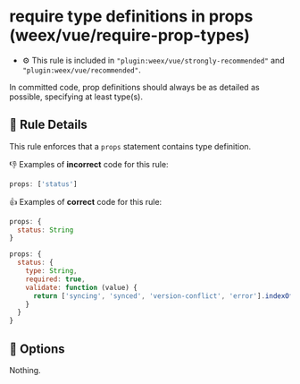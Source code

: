 # require type definitions in props (weex/vue/require-prop-types)

- :gear: This rule is included in `"plugin:weex/vue/strongly-recommended"` and `"plugin:weex/vue/recommended"`.

In committed code, prop definitions should always be as detailed as possible, specifying at least type(s).

## :book: Rule Details

This rule enforces that a `props` statement contains type definition.

:-1: Examples of **incorrect** code for this rule:

```js
props: ['status']
```

:+1: Examples of **correct** code for this rule:

```js
props: {
  status: String
}
```

```js
props: {
  status: {
    type: String,
    required: true,
    validate: function (value) {
      return ['syncing', 'synced', 'version-conflict', 'error'].indexOf(value) !== -1
    }
  }
}
```

## :wrench: Options

Nothing.
